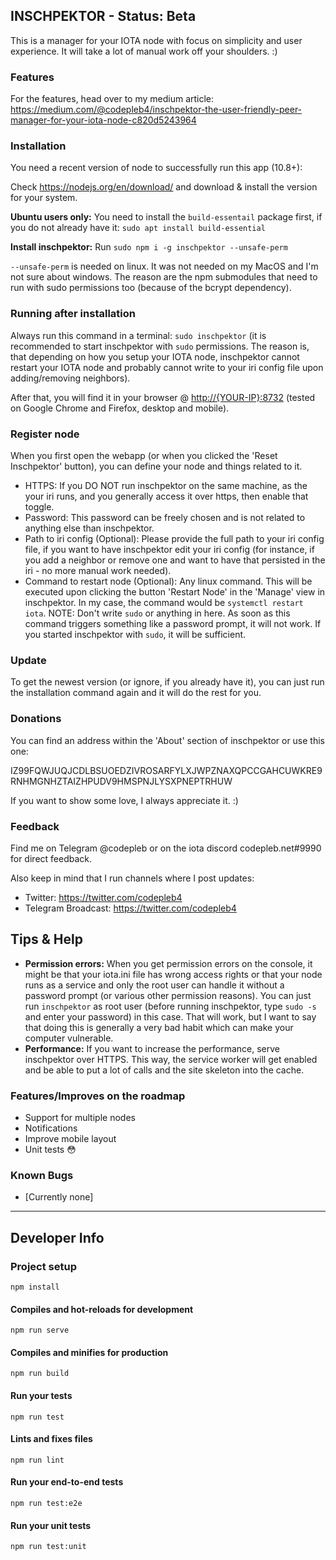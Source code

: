 ## INSCHPEKTOR - Status: Beta

This is a manager for your IOTA node with focus on simplicity and user experience. It will take a lot of manual work off your shoulders. :)

### Features

For the features, head over to my medium article: https://medium.com/@codepleb4/inschpektor-the-user-friendly-peer-manager-for-your-iota-node-c820d5243964

### Installation

You need a recent version of node to successfully run this app (10.8+):

Check https://nodejs.org/en/download/ and download & install the version for your system.

**Ubuntu users only:** You need to install the `build-essentail` package first, if you do not already have it: `sudo apt install build-essential`

**Install inschpektor:** Run `sudo npm i -g inschpektor --unsafe-perm`

`--unsafe-perm` is needed on linux. It was not needed on my MacOS and I'm not sure about windows. The reason are the npm submodules that need to run with sudo permissions too (because of the bcrypt dependency).

### Running after installation

Always run this command in a terminal: `sudo inschpektor` (it is recommended to start inschpektor with `sudo` permissions. The reason is, that depending on how you setup your IOTA node, inschpektor cannot restart your IOTA node and probably cannot write to your iri config file upon adding/removing neighbors).

After that, you will find it in your browser @ <http://{YOUR-IP}:8732> (tested on Google Chrome and Firefox, desktop and mobile).

### Register node

When you first open the webapp (or when you clicked the 'Reset Inschpektor' button), you can define your node and things related to it.

- HTTPS: If you DO NOT run inschpektor on the same machine, as the your iri runs, and you generally access it over https, then enable that toggle.
- Password: This password can be freely chosen and is not related to anything else than inschpektor.
- Path to iri config (Optional): Please provide the full path to your iri config file, if you want to have inschpektor edit your iri config (for instance, if you add a neighbor or remove one and want to have that persisted in the iri - no more manual work needed).
- Command to restart node (Optional): Any linux command. This will be executed upon clicking the button 'Restart Node' in the 'Manage' view in inschpektor. In my case, the command would be `systemctl restart iota`. NOTE: Don't write `sudo` or anything in here. As soon as this command triggers something like a password prompt, it will not work. If you started inschpektor with `sudo`, it will be sufficient.

### Update

To get the newest version (or ignore, if you already have it), you can just run the installation command again and it will do the rest for you.

### Donations

You can find an address within the 'About' section of inschpektor or use this one:

IZ99FQWJUQJCDLBSUOEDZIVROSARFYLXJWPZNAXQPCCGAHCUWKRE9RNHMGNHZTAIZHPUDV9HMSPNJLYSXPNEPTRHUW

If you want to show some love, I always appreciate it. :)

### Feedback

Find me on Telegram @codepleb or on the iota discord codepleb.net#9990 for direct feedback.

Also keep in mind that I run channels where I post updates:

- Twitter: https://twitter.com/codepleb4
- Telegram Broadcast: https://twitter.com/codepleb4

## Tips & Help

- **Permission errors:** When you get permission errors on the console, it might be that your iota.ini file has wrong access rights or that your node runs as a service and only the root user can handle it without a password prompt (or various other permission reasons). You can just run `inschpektor` as root user (before running inschpektor, type `sudo -s` and enter your password) in this case. That will work, but I want to say that doing this is generally a very bad habit which can make your computer vulnerable. 
- **Performance:** If you want to increase the performance, serve inschpektor over HTTPS. This way, the service worker will get enabled and be able to put a lot of calls and the site skeleton into the cache.

### Features/Improves on the roadmap

- Support for multiple nodes
- Notifications
- Improve mobile layout
- Unit tests 😳

### Known Bugs

- [Currently none]

-------

## Developer Info

### Project setup
```
npm install
```

#### Compiles and hot-reloads for development
```
npm run serve
```

#### Compiles and minifies for production
```
npm run build
```

#### Run your tests
```
npm run test
```

#### Lints and fixes files
```
npm run lint
```

#### Run your end-to-end tests
```
npm run test:e2e
```

#### Run your unit tests
```
npm run test:unit
```
